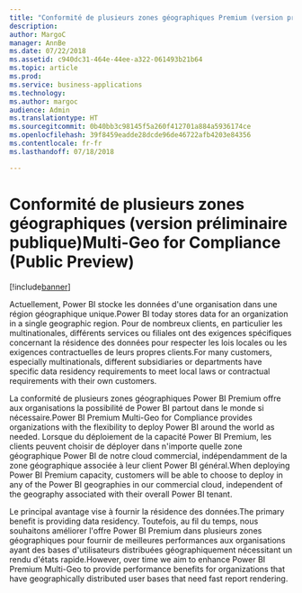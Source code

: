 ```yaml
---
title: "Conformité de plusieurs zones géographiques Premium (version préliminaire)"
description: 
author: MargoC
manager: AnnBe
ms.date: 07/22/2018
ms.assetid: c940dc31-464e-44ee-a322-061493b21b64
ms.topic: article
ms.prod: 
ms.service: business-applications
ms.technology: 
ms.author: margoc
audience: Admin
ms.translationtype: HT
ms.sourcegitcommit: 0b40bb3c98145f5a260f412701a884a5936174ce
ms.openlocfilehash: 39f8459eadde28dcde96de46722afb4203e84356
ms.contentlocale: fr-fr
ms.lasthandoff: 07/18/2018

---
```

# <a name="multi-geo-for-compliance-public-preview"></a><span data-ttu-id="b63bc-102">Conformité de plusieurs zones géographiques (version préliminaire publique)</span><span class="sxs-lookup"><span data-stu-id="b63bc-102">Multi-Geo for Compliance (Public Preview)</span></span>

[!include[banner](../../../includes/banner.md)]

<span data-ttu-id="b63bc-103">Actuellement, Power BI stocke les données d'une organisation dans une région géographique unique.</span><span class="sxs-lookup"><span data-stu-id="b63bc-103">Power BI today stores data for an organization in a single geographic region.</span></span> <span data-ttu-id="b63bc-104">Pour de nombreux clients, en particulier les multinationales, différents services ou filiales ont des exigences spécifiques concernant la résidence des données pour respecter les lois locales ou les exigences contractuelles de leurs propres clients.</span><span class="sxs-lookup"><span data-stu-id="b63bc-104">For many customers, especially multinationals, different subsidiaries or departments have specific data residency requirements to meet local laws or contractual requirements with their own customers.</span></span>

<span data-ttu-id="b63bc-105">La conformité de plusieurs zones géographiques Power BI Premium offre aux organisations la possibilité de Power BI partout dans le monde si nécessaire.</span><span class="sxs-lookup"><span data-stu-id="b63bc-105">Power BI Premium Multi-Geo for Compliance provides organizations with the flexibility to deploy Power BI around the world as needed.</span></span> <span data-ttu-id="b63bc-106">Lorsque du déploiement de la capacité Power BI Premium, les clients peuvent choisir de déployer dans n'importe quelle zone géographique Power BI de notre cloud commercial, indépendamment de la zone géographique associée à leur client Power BI général.</span><span class="sxs-lookup"><span data-stu-id="b63bc-106">When deploying Power BI Premium capacity, customers will be able to choose to deploy in any of the Power BI geographies in our commercial cloud, independent of the geography associated with their overall Power BI tenant.</span></span>

<span data-ttu-id="b63bc-107">Le principal avantage vise à fournir la résidence des données.</span><span class="sxs-lookup"><span data-stu-id="b63bc-107">The primary benefit is providing data residency.</span></span> <span data-ttu-id="b63bc-108">Toutefois, au fil du temps, nous souhaitons améliorer l'offre Power BI Premium dans plusieurs zones géographiques pour fournir de meilleures performances aux organisations ayant des bases d'utilisateurs distribuées géographiquement nécessitant un rendu d'états rapide.</span><span class="sxs-lookup"><span data-stu-id="b63bc-108">However, over time we aim to enhance Power BI Premium Multi-Geo to provide performance benefits for organizations that have geographically distributed user bases that need fast report rendering.</span></span>


